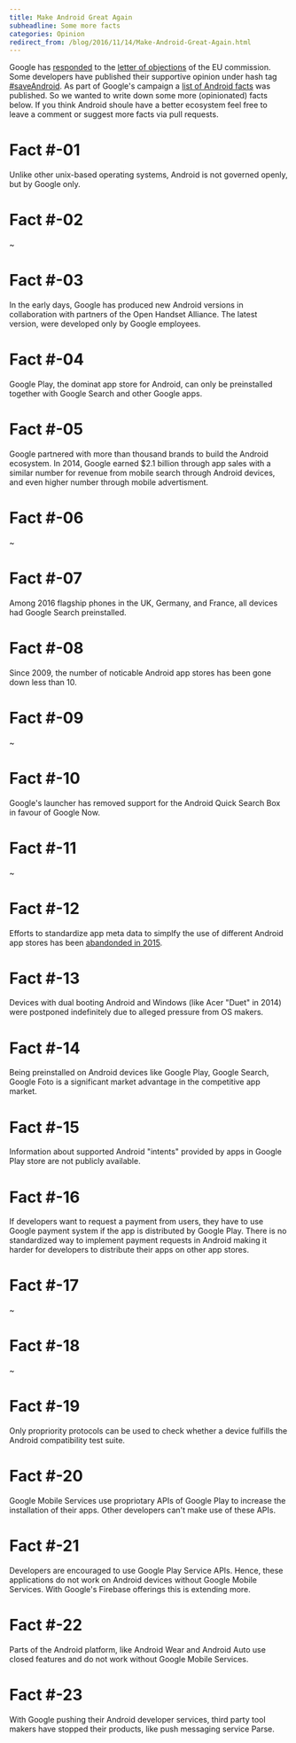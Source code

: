 ```yaml
---
title: Make Android Great Again
subheadline: Some more facts
categories: Opinion
redirect_from: /blog/2016/11/14/Make-Android-Great-Again.html
---
```


Google has [responded][1] to the [letter of objections][2] of the EU commission. Some developers have published their supportive
opinion under hash tag [#saveAndroid](https://twitter.com/hashtag/SaveAndroid). As part of Google's campaign a [list of Android facts](https://www.android.com/everyone/facts/) 
was published. So we wanted to write down some more (opinionated) facts below. If you think Android shoule have a better  ecosystem feel free to leave a comment or suggest more facts via pull requests.

# Fact #-01
Unlike other unix-based operating systems, Android is not governed openly, but by Google only.

# Fact #-02
~

# Fact #-03
In the early days, Google has produced new Android versions in collaboration with partners of the Open Handset Alliance. 
The latest version, were developed only by Google employees.

# Fact #-04
Google Play, the dominat app store for Android, can only be preinstalled together with Google Search and other Google apps.

# Fact #-05
Google partnered with more than thousand brands to build the Android ecosystem. In 2014, Google earned $2.1 billion through app sales with a similar number for revenue from mobile search through Android devices, and even higher number through mobile advertisment. 

# Fact #-06
~

# Fact #-07
Among 2016 flagship phones in the UK, Germany, and France, all devices had Google Search preinstalled.

# Fact #-08
Since 2009, the number of noticable Android app stores has been gone down less than 10. 

# Fact #-09
~

# Fact #-10
Google's launcher has removed support for the Android Quick Search Box in favour of Google Now.

# Fact #-11
~

# Fact #-12
Efforts to standardize app meta data to simplfy the use of different Android app stores has been [abandonded in 2015][3].

# Fact #-13
Devices with dual booting Android and Windows (like Acer "Duet" in 2014) were postponed indefinitely due to alleged pressure from OS makers.

# Fact #-14
Being preinstalled on Android devices like Google Play, Google Search, Google Foto is a significant market advantage 
in the competitive app market.

# Fact #-15
Information about supported Android "intents" provided by apps in Google Play store are not publicly available.

# Fact #-16
If developers want to request a payment from users, they have to use Google payment system if the app 
is distributed by Google Play. There is no standardized way to implement payment requests in Android making it harder
for developers to distribute their apps on other app stores.

# Fact #-17
~

# Fact #-18
~

# Fact #-19
Only propriority protocols can be used to check whether a device fulfills the Android compatibility test suite.

# Fact #-20
Google Mobile Services use propriotary APIs of Google Play to increase the installation of their apps. Other developers
can't make use of these APIs.

# Fact #-21
Developers are encouraged to use Google Play Service APIs. Hence, these applications do not work
on Android devices without Google Mobile Services. With Google's Firebase offerings this is extending more.

# Fact #-22
Parts of the Android platform, like Android Wear and Android Auto use closed features and do not work without
Google Mobile Services.

# Fact #-23
With Google pushing their Android developer services, third party tool makers have stopped their products, 
like push messaging service Parse.




[1]: https://blog.google/topics/google-europe/android-choice-competition-response-europe/
[2]: http://ec.europa.eu/competition/elojade/isef/case_details.cfm?proc_code=1_40099
[3]: https://github.com/onepf/AppDF
